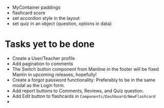 - MyContainer paddings
- flashcard score
- set accordion style in the layout
- set quiz in an object {question, options in data}

# Tasks yet to be done

- Create a User/Teacher profile
- Add pagination to comments
- The Switch button component from Mantine in the footer will be fixed Mantin in
  upcoming releases, hopefully!
- Create a forgot password functionality: Preferably to be in the same modal as
  the Login form.
- Add report buttons to Comments, Reviews, and Quiz question.
- Add Edit button to flashcards in `Components/Dashboard/NewFlashcard`
-
